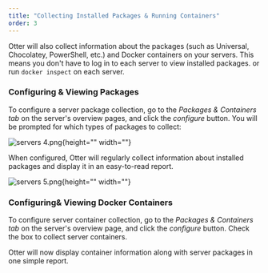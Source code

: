 ```yaml
---
title: "Collecting Installed Packages & Running Containers"
order: 3
---
```


Otter will also collect information about the packages (such as Universal, Chocolatey, PowerShell, etc.) and Docker containers on your servers. This means you don't have to log in to each server to view installed packages. or run `docker inspect` on each server.


### Configuring & Viewing  Packages
To configure a server package collection, go to the *Packages & Containers tab* on the server's overview pages, and click the *configure* button. You will be prompted for which types of packages to collect:

![servers 4.png](/resources/docs/servers%204.png){height="" width=""}

When configured, Otter will regularly collect information about installed packages and display it in an easy-to-read report.

![servers 5.png](/resources/docs/servers%205.png){height="" width=""}

### Configuring& Viewing  Docker Containers

To configure server container collection, go to the *Packages & Containers tab* on the server's overview page, and click the *configure* button. Check the box to collect server containers.

Otter will now display container information along with server packages in one simple report.